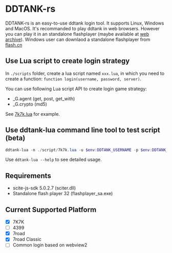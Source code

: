 # DDTANK-rs
DDTANK-rs is an easy-to-use ddtank login tool. It supports Linux, Windows and MacOS.
It's recommanded to play ddtank in web browsers. However you can play it in an standalone 
flashplayer (maybe available at [web archive](https://archive.org/details/standaloneflashplayers)). 
Windows user can downlaod a standalone flashplayer from [flash.cn](https://www.flash.cn/support/debug-downloads)

## Use Lua script to create login strategy

In `./scripts` folder, create a lua script named `xxx.lua`, in which you need to 
create a function: `function login(username, password, server)`. 

You can use following Lua script API to create login game strategy:
 - _G.agent (get, post, get_with)
 - _G.crypto (md5)

See [7k7k.lua](./scripts/7k7k.lua) for example.

## Use ddtank-lua command line tool to test script (beta)

```powershell
ddtank-lua -n ./script/7k7k.lua -u $env:DDTANK_USERNAME -p $env:DDTANK_PASSWORD -s $env:DDTANK_SERVER_ID
```

Use `ddtank-lua --help` to see detailed usage.

## Requirements
 - scite-js-sdk 5.0.2.7 (sciter.dll)
 - Standalone flash player 32 (flashplayer_sa.exe)

## Current Supported Platform
 - [x] 7K7K
 - [ ] 4399
 - [x] 7road
 - [x] 7road Classic
 - [ ] Common login based on webview2
